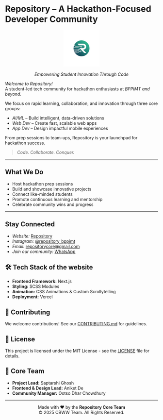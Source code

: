# Repository – A Hackathon-Focused Developer Community

<div align="center">
  <img src="public/icon-512.png" alt="Repository Logo" width="120"/>
  <p><em>Empowering Student Innovation Through Code</em></p>
</div>

*Welcome to Repository!*  
A student-led tech community for hackathon enthusiasts at *BPPIMT and beyond*.

We focus on rapid learning, collaboration, and innovation through three core groups:

- *AI/ML* – Build intelligent, data-driven solutions  
- *Web Dev* – Create fast, scalable web apps  
- *App Dev* – Design impactful mobile experiences  

From prep sessions to team-ups, Repository is your launchpad for hackathon success.

> *Code. Collaborate. Conquer.*

---

## What We Do

- Host hackathon prep sessions  
- Build and showcase innovative projects  
- Connect like-minded students  
- Promote continuous learning and mentorship  
- Celebrate community wins and progress

---

## Stay Connected

- *Website:* [Repository](https://repository-main.vercel.app/)  
- *Instagram:* [@repository_bppimt](https://instagram.com/repository_bppimt) 
- *Email:* repositorycore@gmail.com 
- *Join our community:* [WhatsApp](https://chat.whatsapp.com/DuEKwdOeedk2R564i2Ri5A)


## 🛠 Tech Stack of the website

- **Frontend Framework:** Next.js
- **Styling:** SCSS Modules
- **Animation:** CSS Animations & Custom Scrollytelling
- **Deployment:** Vercel


## 🤝 Contributing

We welcome contributions! See our [CONTRIBUTING.md](CONTRIBUTING.md) for guidelines.

## 📜 License

This project is licensed under the MIT License - see the [LICENSE](LICENSE) file for details.

## 🙌 Core Team

- **Project Lead:** Saptarshi Ghosh
- **Frontend & Design Lead:** Aniket De
- **Community Manager:** Ootso Dhar Chowdhury

---

<div align="center">
  Made with ❤️ by the <strong>Repository Core Team</strong>
  <br/>
  © 2025 CBWW Team. All Rights Reserved.
</div>
